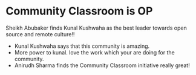 # Community Classroom is OP
Sheikh Abubaker finds Kunal Kushwaha as the best leader towards open source and remote culture!!
- Kunal Kushwaha says that this community is amazing.
- More power to kunal. love the work which your are doing for the community.
- Anirudh Sharma finds the Community Classroom initiative really great!
